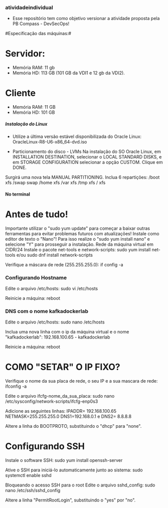 ### atividadeindividual ###
- Esse repositório tem como objetivo versionar a atividade proposta pela PB Compass - DevSecOps!

#Especificação das máquinas:#
# Servidor: #
- Memória RAM: 11 gb
- Memória HD: 113 GB (101 GB da VDI1 e 12 gb da VDI2).

# Cliente # 
- Memória RAM: 11 GB
- Memória HD: 101 GB

##### Instalação do Linux #####
- Utilize a última versão estável disponibilizada do Oracle Linux: OracleLinux-R8-U6-x86_64-dvd.iso

- Particionamento do disco - LVMs
Na instalação do SO Oracle Linux, em INSTALLATION DESTINATION, selecionar o LOCAL STANDARD DISKS, e em STORAGE CONFIGURATION selecionar a opção CUSTOM. Clique em DONE.

Surgirá uma nova tela MANUAL PARTITIONING. Inclua 6 repartições: /boot xfs /swap swap /home xfs /var xfs /tmp xfs / xfs

#### No terminal ####
# Antes de tudo! #
Importante utilizar o "sudo yum update" para começar a baixar outras ferramentas para evitar problemas futuros com atualizações!
Instale como editor de texto o "Nano"! Para isso realize o "sudo yum install nano" e selecione "Y" para prosseguir a instalação. 
Rede da máquina virtual em CIDR/24
Instale o pacote net-tools e network-scripts: sudo yum install net-tools e/ou sudo dnf install network-scripts

Verifique a máscara de rede (255.255.255.0): if config -a

### Configurando Hostname ###
Edite o arquivo /etc/hosts: sudo vi /etc/hosts

Reinicie a máquina: reboot

### DNS com o nome kafkadockerlab ###
Edite o arquivo /etc/hosts: sudo nano /etc/hosts

Inclua uma nova linha com o ip da máquina virtual e o nome "kafkadockerlab": 192.168.100.65 - kafkadockerlab

Reinicie a máquina: reboot

# COMO "SETAR" O IP FIXO? #

Verifique o nome da sua placa de rede, o seu IP e a sua mascara de rede: ifconfig -a

Edite o arquivo ifcfg-nome_da_sua_placa: sudo nano /etc/sysconfig/network-scripts/ifcfg-enp0s3

Adicione as seguintes linhas: IPADDR= 192.168.100.65 NETMASK=255.255.255.0 DNS1=192.168.0.1 e DNS2= 8.8.8.8

Altere a linha do BOOTPROTO, substituindo o "dhcp" para "none".

 # Configurando SSH #
Instale o software SSH: sudo yum install openssh-server

Ative o SSH para iniciá-lo automaticamente junto ao sistema: sudo systemctl enable sshd

Bloqueando o acesso SSH para o root
Edite o arquivo sshd_config: sudo nano /etc/ssh/sshd_config

Altere a linha "PermitRootLogin", substituindo o "yes" por "no".
